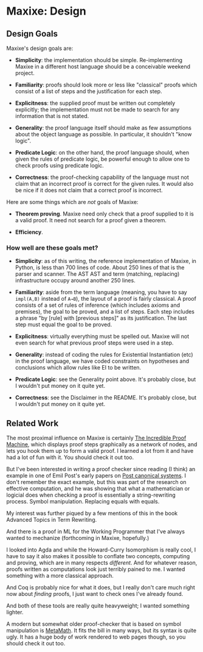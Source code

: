 Maxixe: Design
==============

Design Goals
------------

Maxixe's design goals are:

*   **Simplicity**: the implementation should be simple.  Re-implementing Maxixe in a
    different host language should be a conceivable weekend project.

*   **Familiarity**: proofs should look more or less like "classical" proofs which
    consist of a list of steps and the justification for each step.

*   **Explicitness**: the supplied proof must be written out completely explicitly;
    the implementation must not be made to search for any information that is not
    stated.

*   **Generality**: the proof language itself should make as few assumptions about
    the object language as possible.  In particular, it shouldn't "know logic".

*   **Predicate Logic**: on the other hand, the proof language should, when given
    the rules of predicate logic, be powerful enough to allow one to check proofs
    using predicate logic.

*   **Correctness**: the proof-checking capability of the language must not
    claim that an incorrect proof is correct for the given rules.  It would also
    be nice if it does not claim that a correct proof is incorrect.

Here are some things which are *not* goals of Maxixe:

*   **Theorem proving**.  Maxixe need only check that a proof supplied to it is a valid
    proof.  It need not search for a proof given a theorem.

*   **Efficiency**.

### How well are these goals met? ###

*   **Simplicity**: as of this writing, the reference implementation of Maxixe, in Python, is
    less than 700 lines of code.  About 250 lines of that is the parser and scanner.  The AST
    AST and term (matching, replacing) infrastructure occupy around another 250 lines.

*   **Familiarity**: aside from the term language (meaning, you have to say `impl(A,B)` instead
    of `A→B`), the layout of a proof is fairly classical.  A proof consists of a set of
    rules of inference (which includes axioms and premises), the goal to be proved, and a
    list of steps.  Each step includes a phrase "by [rule] with [previous steps]" as its
    justification.  The last step must equal the goal to be proved.

*   **Explicitness**: virtually everything must be spelled out.  Maxixe will not even search
    for what previous proof steps were used in a step.

*   **Generality**: instead of coding the rules for Existential Instantiation (etc) in
    the proof language, we have coded constraints on hypotheses and conclusions which
    allow rules like EI to be written.

*   **Predicate Logic**: see the Generality point above.  It's probably close, but I wouldn't
    put money on it quite yet.

*   **Correctness**: see the Disclaimer in the README.  It's probably close, but I wouldn't
    put money on it quite yet.

Related Work
------------

The most proximal influence on Maxixe is certainly [The Incredible Proof Machine][], which
displays proof steps graphically as a network of nodes, and lets you hook them up to form
a valid proof.  I learned a lot from it and have had a lot of fun with it.  You should
check it out too.

But I've been interested in writing a proof checker since reading (I think) an example in
one of Emil Post's early papers on [Post canonical systems][].  I don't remember the
exact example, but this was part of the research on effective computation, and he was
showing that what a mathematician or logicial does when checking a proof is essentially
a string-rewriting process.  Symbol manipulation.  Replacing equals with equals.

My interest was further piqued by a few mentions of this in the book
Advanced Topics in Term Rewriting.

And there is a proof in ML for the Working Programmer that I've always wanted to
mechanize (forthcoming in Maxixe, hopefully.)

I looked into Agda and while the Howard-Curry Isomorphism is really cool, I have to say
it also makes it possible to conflate two concepts, computing and proving, which are
in many respects _different_.  And for whatever reason, proofs written as computations
look just terribly pained to me.  I wanted something with a more classical approach.

And Coq is probably nice for what it does, but I really don't care much right now
about _finding_ proofs, I just want to check ones I've already found.

And both of these tools are really quite heavyweight; I wanted something lighter.

A modern but somewhat older proof-checker that is based on symbol manipulation is
[MetaMath].  It fits the bill in many ways, but its syntax is quite ugly.  It has
a huge body of work rendered to web pages though, so you should check it out too.

[The Incredible Proof Machine]:     http://incredible.pm/
[Post canonical systems]:           https://en.wikipedia.org/wiki/Post_canonical_system
[MetaMath]:                         http://us.metamath.org/

